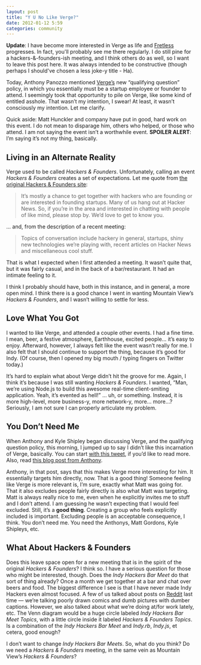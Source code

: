 ```yaml
---
layout: post
title: "Y U No Like Verge?"
date: 2012-01-12 5:59
categories: community
---
```


**Update**: I have become more interested in Verge as life and
[Fretless](http://getfretless.com) progresses. In fact, you'll probably see me
there regularly. I do still pine for a hackers-&-founders-ish meeting, and I
think others do as well, so I want to leave this post here. It was always
intended to be constructive (though perhaps I should've chosen a less joke-y
title - Ha).

Today, Anthony Panozzo mentioned [Verge’s]("http://vergeindy.com") new
“qualifying question” policy, in which you essentially must be a startup
employee or founder to attend. I seemingly took that opportunity to pile
on Verge, like some kind of entitled asshole. That wasn’t my intention,
I swear! At least, it wasn’t consciously my intention. Let me clarify.

Quick aside: Matt Hunckler and company have put in good, hard work on
this event. I do not mean to disparage him, others who helped, or those
who attend. I am not saying the event isn’t a worthwhile event.
**SPOILER ALERT**: I’m saying it’s not my thing, basically.

Living in an Alternate Reality
------------------------------

Verge used to be called *Hackers & Founders*. Unfortunately, calling an
event *Hackers & Founders* creates a set of expectations. Let me quote
from [the original Hackers & Founders site]("http://www.hackersandfounders.com/about/"):

> It’s mostly a chance to get together with hackers who are founding or
> are interested in founding startups. Many of us hang out at Hacker
> News. So, if you’re in the area and interested in chatting with people
> of like mind, please stop by. We’d love to get to know you.

… and, from the description of a recent meeting:

> Topics of conversation include hackery in general, startups, shiny new
> technologies we’re playing with, recent articles on Hacker News and
> miscellaneous cool stuff.

That is what I expected when I first attended a meeting. It wasn’t quite
that, but it was fairly casual, and in the back of a bar/restaurant. It
had an intimate feeling to it.

I think I probably should have, both in this instance, and in general, a
more open mind. I think there is a good chance I went in wanting
Mountain View’s *Hackers & Founders*, and I wasn’t willing to settle for
less.

Love What You Got
-----------------

I wanted to like Verge, and attended a couple other events. I had a fine
time. I mean, beer, a festive atmosphere, Earthhouse, excited people…
it’s easy to enjoy. Afterward, however, I always felt like the event
wasn’t really for me. I also felt that I should continue to support the
thing, because it’s good for Indy. (Of course, then I opened my big
mouth / typing fingers on Twitter today.)

It’s hard to explain what about Verge didn’t hit the groove for me.
Again, I think it’s because I was still wanting *Hackers & Founders*. I
wanted, “Man, we’re using Node.js to build this awesome real-time
client-smiting application. Yeah, it’s evented as hell!” … uh, or
something. Instead, it is more high-level, more business-y, more
network-y, more… more…? Seriously, I am not sure I can properly
articulate my problem.

You Don’t Need Me
-----------------

When Anthony and Kyle Shipley began discussing Verge, and the qualifying
question policy, this morning, I jumped up to say I didn’t like this
incarnation of Verge, basically. You can start [with this
tweet]("http://twitter.com/#!/mileszs/status/108186684079882240"), if
you’d like to read more. Also, read [this blog post from
Anthony]("http://22ideastreet.com/blog/verge-discussion/").

Anthony, in that post, says that this makes Verge more interesting for
him. It essentially targets him directly, now. That is a good thing!
Someone feeling like Verge is more relevant is, I’m sure, exactly what
Matt was going for. That it also excludes people fairly directly is also
what Matt was targeting. Matt is always really nice to me, even when he
explicitly invites me to stuff and I don’t attend. I am guessing he
wasn’t expecting that I would feel excluded. Still, it’s a **good
thing**. Creating a group who feels explicitly included is important.
Excluding people is an acceptable consequence, I think. You don’t need
me. You need the Anthonys, Matt Gordons, Kyle Shipleys, etc.

What About Hackers & Founders
-----------------------------

Does this leave space open for a new meeting that is in the spirit of
the original *Hackers & Founders*? I think so. I have a serious question
for those who might be interested, though. Does the *Indy Hackers Bar
Meet* do that sort of thing already? Once a month we get together at a
bar and chat over beers and food. The biggest difference I see is that I
have never made Indy Hackers even almost focused. A few of us talked
about posts on [Reddit]("http://reddit.com") last time — we’re talking
poorly drawn comics and dumb pictures with dumber captions. However, we
also talked about what we’re doing at/for work lately, etc. The Venn
diagram would be a huge circle labeled *Indy Hackers Bar Meet Topics*,
with a little circle inside it labeled *Hackers & Founders Topics*. Is a
combination of the *Indy Hackers Bar Meet* and *Indy.rb*, *Indy.js*, et
cetera, good enough?

I don’t want to change *Indy Hackers Bar Meets*. So, what do you think?
Do we need a *Hackers & Founders* meeting, in the same vein as Mountain
View’s *Hackers & Founders*?
